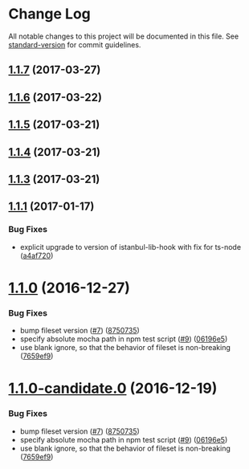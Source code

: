 # Change Log

All notable changes to this project will be documented in this file.
See [standard-version](https://github.com/conventional-changelog/standard-version) for commit guidelines.

<a name="1.1.7"></a>
## [1.1.7](https://github.com/istanbuljs/istanbul-api/compare/istanbul-api@1.1.6...istanbul-api@1.1.7) (2017-03-27)

<a name="1.1.6"></a>
## [1.1.6](https://github.com/istanbuljs/istanbul-api/compare/istanbul-api@1.1.5...istanbul-api@1.1.6) (2017-03-22)

<a name="1.1.5"></a>
## [1.1.5](https://github.com/istanbuljs/istanbul-api/compare/istanbul-api@1.1.4...istanbul-api@1.1.5) (2017-03-21)

<a name="1.1.4"></a>
## [1.1.4](https://github.com/istanbuljs/istanbul-api/compare/istanbul-api@1.1.3...istanbul-api@1.1.4) (2017-03-21)

<a name="1.1.3"></a>
## [1.1.3](https://github.com/istanbuljs/istanbul-api/compare/istanbul-api@1.1.1...istanbul-api@1.1.3) (2017-03-21)

<a name="1.1.1"></a>
## [1.1.1](https://github.com/istanbuljs/istanbul-api/compare/v1.1.0...v1.1.1) (2017-01-17)


### Bug Fixes

* explicit upgrade to version of istanbul-lib-hook with fix for ts-node ([a4af720](https://github.com/istanbuljs/istanbul-api/commit/a4af720))



<a name="1.1.0"></a>
# [1.1.0](https://github.com/istanbuljs/istanbul-api/compare/v1.1.0-alpha.1...v1.1.0) (2016-12-27)


### Bug Fixes

* bump fileset version ([#7](https://github.com/istanbuljs/istanbul-api/issues/7)) ([8750735](https://github.com/istanbuljs/istanbul-api/commit/8750735))
* specify absolute mocha path in npm test script ([#9](https://github.com/istanbuljs/istanbul-api/issues/9)) ([06196e5](https://github.com/istanbuljs/istanbul-api/commit/06196e5))
* use blank ignore, so that the behavior of fileset is non-breaking ([7659ef9](https://github.com/istanbuljs/istanbul-api/commit/7659ef9))



<a name="1.1.0-candidate.0"></a>
# [1.1.0-candidate.0](https://github.com/istanbuljs/istanbul-api/compare/v1.1.0-alpha.1...v1.1.0-candidate.0) (2016-12-19)


### Bug Fixes

* bump fileset version ([#7](https://github.com/istanbuljs/istanbul-api/issues/7)) ([8750735](https://github.com/istanbuljs/istanbul-api/commit/8750735))
* specify absolute mocha path in npm test script ([#9](https://github.com/istanbuljs/istanbul-api/issues/9)) ([06196e5](https://github.com/istanbuljs/istanbul-api/commit/06196e5))
* use blank ignore, so that the behavior of fileset is non-breaking ([7659ef9](https://github.com/istanbuljs/istanbul-api/commit/7659ef9))
